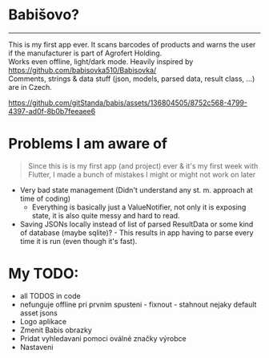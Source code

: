 # Babišovo?
---

This is my first app ever. It scans barcodes of products and warns the user if the manufacturer is part of Agrofert Holding.  
Works even offline, light/dark mode.
Heavily inspired by https://github.com/babisovka510/Babisovka/  
Comments, strings & data stuff (json, models, parsed data, result class, ...) are in Czech. 


https://github.com/gitStanda/babis/assets/136804505/8752c568-4799-4397-ad0f-8b0b7feeaee6

# Problems I am aware of

> Since this is is my first app (and project) ever & it's my first week with Flutter, I made a bunch of mistakes I might or might not work on later

- Very bad state management (Didn't understand any st. m. approach at time of coding)
  - Everything is basically just a ValueNotifier, not only it is exposing state, it is also quite messy and hard to read.
- Saving JSONs locally instead of list of parsed ResultData or some kind of database (maybe sqlite)? - This results in app having to parse every time it is run (even though it's fast).

# My TODO:
- all TODOS in code
- nefunguje offline pri prvnim spusteni - fixnout - stahnout nejaky default asset jsons
- Logo aplikace 
- Zmenit Babis obrazky
- Pridat vyhledavani pomoci oválné značky výrobce
- Nastaveni


